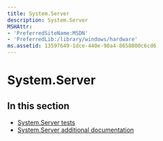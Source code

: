 ```yaml
---
title: System.Server
description: System.Server
MSHAttr:
- 'PreferredSiteName:MSDN'
- 'PreferredLib:/library/windows/hardware'
ms.assetid: 13597649-1dce-440e-90a4-8658800c6cd6
---
```


# System.Server


## <span id="in_this_section"></span>In this section


-   [System.Server tests](system-server-tests.md)
-   [System.Server additional documentation](system-server-additional-documentation.md)

 

 






